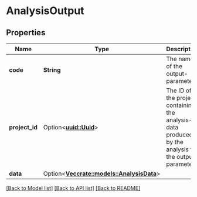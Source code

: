 # AnalysisOutput

## Properties

Name | Type | Description | Notes
------------ | ------------- | ------------- | -------------
**code** | **String** | The name of the output-parameter. | 
**project_id** | Option<[**uuid::Uuid**](uuid::Uuid.md)> | The ID of the project containing the analysis-data produced by the analysis for the output-parameter. | [optional]
**data** | Option<[**Vec<crate::models::AnalysisData>**](AnalysisData.md)> |  | [optional]

[[Back to Model list]](../README.md#documentation-for-models) [[Back to API list]](../README.md#documentation-for-api-endpoints) [[Back to README]](../README.md)


